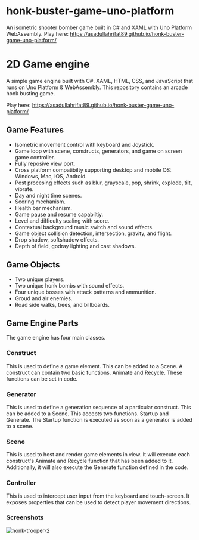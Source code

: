 # honk-buster-game-uno-platform
An isometric shooter bomber game built in C# and XAML with Uno Platform WebAssembly.
Play here: https://asadullahrifat89.github.io/honk-buster-game-uno-platform/

# 2D Game engine
A simple game engine built with C#. XAML, HTML, CSS, and JavaScript that runs on Uno Platform & WebAssembly.
This repository contains an arcade honk busting game.

Play here: https://asadullahrifat89.github.io/honk-buster-game-uno-platform/

## Game Features

- Isometric movement control with keyboard and Joystick.
- Game loop with scene, constructs, generators, and game on screen game controller.
- Fully reposive view port.
- Cross platform compatibilty supporting desktop and mobile OS: Windows, Mac, iOS, Android.
- Post procesing effects such as blur, grayscale, pop, shrink, explode, tilt, vibrate.
- Day and night time scenes.
- Scoring mechanism.
- Health bar mechanism.
- Game pause and resume capabiltiy.
- Level and difficulty scaling with score.
- Contextual background music switch and sound effects.
- Game object collision detection, intersection, gravity, and flight.
- Drop shadow, softshadow effects.
- Depth of field, godray lighting and cast shadows.

## Game Objects
- Two unique players.
- Two unique honk bombs with sound effects.
- Four unique bosses with attack patterns and ammunition.
- Groud and air enemies.
- Road side walks, trees, and billboards.

## Game Engine Parts

The game engine has four main classes.

### Construct

This is used to define a game element. This can be added to a Scene. A construct can contain two basic functions. Animate and Recycle. These functions can be set in code.

### Generator

This is used to define a generation sequence of a particular construct. This can be added to a Scene. This accepts two functions. Startup and Generate. The Startup function is executed as soon as a generator is added to a scene.

### Scene

This is used to host and render game elements in view. It will execute each construct's Animate and Recycle function that has been added to it. Additionally, it will also execute the Generate function defined in the code.

### Controller

This is used to intercept user input from the keyboard and touch-screen. It exposes properties that can be used to detect player movement directions.

### Screenshots

![honk-trooper-2](https://user-images.githubusercontent.com/25480176/229379005-7e8b35ec-7088-4dc7-baa1-cb33304d23cf.png)

